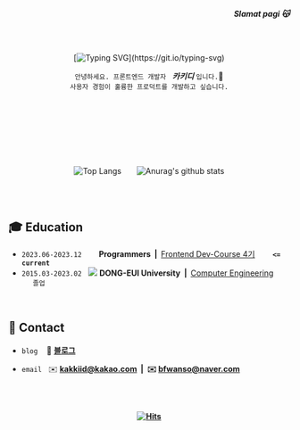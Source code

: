 <div align="right">
   <p><strong><i>Slamat pagi 😽</i></strong></p>
</div>
<br /> <br />
<div align="center">
   
   [![Typing SVG](https://readme-typing-svg.demolab.com?font=Reem+Kufi+Fun&weight=700&size=50&duration=2500&pause=1500&color=0477BF&center=true&vCenter=true&width=500&height=60&lines=Annyeong-haseyo!;KhakiD++imnida.)](https://git.io/typing-svg)

`안녕하세요. 프론트엔드 개발자 `&nbsp;<b><i>카키디</i></b>&nbsp;`입니다.`👋<br/> 
`사용자 경험이 훌륭한 프로덕트를 개발하고 싶습니다.`
  
</div>

<br />

#

<br />



<div align="center">

<!--
[![Ashutosh's github activity graph](https://github-readme-activity-graph.vercel.app/graph?username=khakhid&theme=tokyo-night&radius=16&bg_color=f7f7f7&area=true&hide_title=true&hide_border=true&point=0477BF)](https://github.com/ashutosh00710/github-readme-activity-graph)
-->
   <br /><br />
![Top Langs](https://github-readme-stats.vercel.app/api/top-langs/?username=khakhid&layout=compact&theme=swift)&nbsp;&nbsp;&nbsp;&nbsp;&nbsp;&nbsp; ![Anurag's github stats](https://github-readme-stats.vercel.app/api?username=khakhid&show_icons=true&theme=swift)

   

</div>

<br />

<br />

## 🎓 Education

<div align="left">
   
   - `2023.06-2023.12` &nbsp; <image src="https://avatars.githubusercontent.com/u/88082564?s=200&v=4" height="15px"> <b>Programmers &nbsp;|&nbsp; </b><a href="https://school.programmers.co.kr/learn/courses/16623/16623-4%EA%B8%B0-k-digital-training-%EB%B9%85%EB%8D%B0%EC%9D%B4%ED%84%B0-%ED%94%8C%EB%9E%AB%ED%8F%BC-%ED%94%84%EB%A1%A0%ED%8A%B8%EC%97%94%EB%93%9C-%EC%97%94%EC%A7%80%EB%8B%88%EC%96%B4%EB%A7%81">Frontend Dev-Course 4기</a>&nbsp;&nbsp;&nbsp;&nbsp;&nbsp;&nbsp;&nbsp;&nbsp;<b>`<= current`</b>
   -  `2015.03-2023.02` &nbsp; <image src="https://deu.ac.kr/Upload/www/favicon/2018/1213091943440.ico"> <b>DONG-EUI University &nbsp;|&nbsp; </b><a href="https://computer.deu.ac.kr/computer/index.do">Computer Engineering</a> &nbsp;&nbsp;&nbsp;&nbsp;&nbsp;`졸업`
</div>

<br />

## 👋 Contact
   
<div align="left">

   - `blog` &nbsp;&nbsp; 📝 <b><a href="https://khakidiggin-log.vercel.app/" target="_blank">블로그</a></b>
   
   - `email` &nbsp; ✉️ <b>kakkiid@kakao.com<b> &nbsp;|&nbsp;  ✉️ <b>bfwanso@naver.com</b>
   
</div>

<br /><br />
   
<div align="center">
   
[![Hits](https://hits.seeyoufarm.com/api/count/incr/badge.svg?url=https%3A%2F%2Fgithub.com%2Fkhakhid%2Fkhakhid&count_bg=%23555555&title_bg=%23048ABF&icon=&icon_color=%23E7E7E7&title=hits&edge_flat=false)](https://hits.seeyoufarm.com)
</div>
